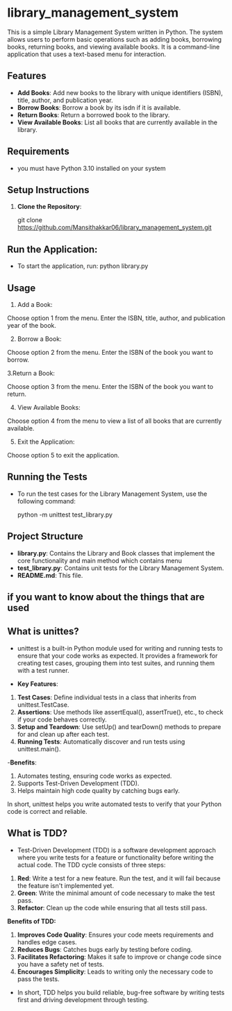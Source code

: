 # library_management_system

This is a simple Library Management System written in Python. The system allows users to perform basic operations such as adding books, borrowing books, returning books, and viewing available books. It is a command-line application that uses a text-based menu for interaction.

## Features

- **Add Books**: Add new books to the library with unique identifiers (ISBN), title, author, and publication year.
- **Borrow Books**: Borrow a book by its isdn if it is available.
- **Return Books**: Return a borrowed book to the library.
- **View Available Books**: List all books that are currently available in the library.

## Requirements

- you must have Python 3.10 installed on your system

## Setup Instructions

1. **Clone the Repository**:

   git clone https://github.com/Mansithakkar06/library_management_system.git

## Run the Application:

- To start the application, run:
  python library.py

## Usage
1. Add a Book:

Choose option 1 from the menu.
Enter the ISBN, title, author, and publication year of the book.

2. Borrow a Book:

Choose option 2 from the menu.
Enter the ISBN of the book you want to borrow.

3.Return a Book:

Choose option 3 from the menu.
Enter the ISBN of the book you want to return.

4. View Available Books:

Choose option 4 from the menu to view a list of all books that are currently available.

5. Exit the Application:

Choose option 5 to exit the application.


## Running the Tests
- To run the test cases for the Library Management System, use the following command:

  python -m unittest test_library.py
  

## Project Structure

- **library.py**: Contains the Library and Book classes that implement the core functionality and main method which contains menu
- **test_library.py**: Contains unit tests for the Library Management System.
- **README.md**: This file.

## if you want to know about the things that are used

## What is unittes?

- unittest is a built-in Python module used for writing and running tests to ensure that your code works as expected. It provides a framework for creating test cases, grouping them into test suites, and running them with a test runner.

- **Key Features**:

1. **Test Cases**: Define individual tests in a class that inherits from unittest.TestCase.
2. **Assertions**: Use methods like assertEqual(), assertTrue(), etc., to check if your code behaves correctly.
3. **Setup and Teardown**: Use setUp() and tearDown() methods to prepare for and clean up after each test.
4. **Running Tests**: Automatically discover and run tests using unittest.main().

-**Benefits**:
1. Automates testing, ensuring code works as expected.
2. Supports Test-Driven Development (TDD).
3. Helps maintain high code quality by catching bugs early.

In short, unittest helps you write automated tests to verify that your Python code is correct and reliable.

## What is TDD?

- Test-Driven Development (TDD) is a software development approach where you write tests for a feature or functionality before writing the actual code. The TDD cycle consists of three steps:

1. **Red**: Write a test for a new feature. Run the test, and it will fail because the feature isn't implemented yet.
2. **Green**: Write the minimal amount of code necessary to make the test pass.
3. **Refactor**: Clean up the code while ensuring that all tests still pass.

**Benefits of TDD:**
1. **Improves Code Quality**: Ensures your code meets requirements and handles edge cases.
2. **Reduces Bugs**: Catches bugs early by testing before coding.
3. **Facilitates Refactoring**: Makes it safe to improve or change code since you have a safety net of tests.
4. **Encourages Simplicity**: Leads to writing only the necessary code to pass the tests.

- In short, TDD helps you build reliable, bug-free software by writing tests first and driving development through testing.